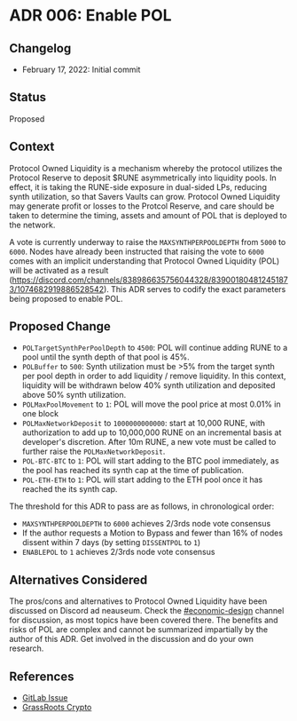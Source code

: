 # ADR 006: Enable POL

## Changelog

- February 17, 2022: Initial commit

## Status

Proposed

## Context

Protocol Owned Liquidity is a mechanism whereby the protocol utilizes the Protocol Reserve to deposit $RUNE asymmetrically into liquidity pools. In effect, it is taking the RUNE-side exposure in dual-sided LPs, reducing synth utilization, so that Savers Vaults can grow. Protocol Owned Liquidity may generate profit or losses to the Protcol Reserve, and care should be taken to determine the timing, assets and amount of POL that is deployed to the network.

A vote is currently underway to raise the `MAXSYNTHPERPOOLDEPTH` from `5000` to `6000`. Nodes have already been instructed that raising the vote to `6000` comes with an implicit understanding that Protocol Owned Liquidity (POL) will be activated as a result (https://discord.com/channels/838986635756044328/839001804812451873/1074682919886528542). This ADR serves to codify the exact parameters being proposed to enable POL.

## Proposed Change

- `POLTargetSynthPerPoolDepth` to `4500`: POL will continue adding RUNE to a pool until the synth depth of that pool is 45%.
- `POLBuffer` to `500`: Synth utilization must be >5% from the target synth per pool depth in order to add liquidity / remove liquidity. In this context, liquidity will be withdrawn below 40% synth utilization and deposited above 50% synth utilization.
- `POLMaxPoolMovement` to `1`: POL will move the pool price at most 0.01% in one block
- `POLMaxNetworkDeposit` to `1000000000000`: start at 10,000 RUNE, with authorization to add up to 10,000,000 RUNE on an incremental basis at developer's discretion. After 10m RUNE, a new vote must be called to further raise the `POLMaxNetworkDeposit`.
- `POL-BTC-BTC` to `1`: POL will start adding to the BTC pool immediately, as the pool has reached its synth cap at the time of publication.
- `POL-ETH-ETH` to `1`: POL will start adding to the ETH pool once it has reached the its synth cap.

The threshold for this ADR to pass are as follows, in chronological order:

- `MAXSYNTHPERPOOLDEPTH` to `6000` achieves 2/3rds node vote consensus
- If the author requests a Motion to Bypass and fewer than 16% of nodes dissent within 7 days (by setting `DISSENTPOL` to `1`)
- `ENABLEPOL` to `1` achieves 2/3rds node vote consensus

## Alternatives Considered

The pros/cons and alternatives to Protocol Owned Liquidity have been discussed on Discord ad neauseum. Check the [#economic-design](https://discord.com/channels/838986635756044328/839002361749438485) channel for discussion, as most topics have been covered there. The benefits and risks of POL are complex and cannot be summarized impartially by the author of this ADR. Get involved in the discussion and do your own research.

## References

- [GitLab Issue](https://gitlab.com/thorchain/thornode/-/issues/1342#protocol-owned-liquidity-pol)
- [GrassRoots Crypto](https://www.youtube.com/watch?v=Up2-arSzH5k)
